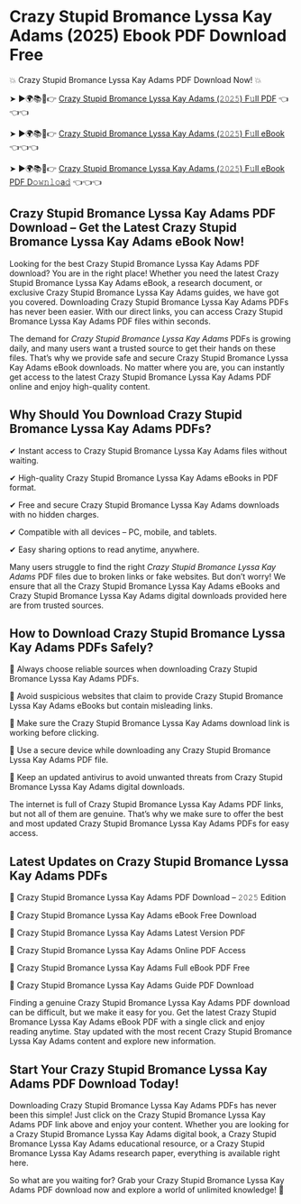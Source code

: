 # Crazy Stupid Bromance Lyssa Kay Adams (2025) Ebook PDF Download Free

💥 Crazy Stupid Bromance Lyssa Kay Adams PDF Download Now! 💥

➤ ►🌍📚📱👉 [Crazy Stupid Bromance Lyssa Kay Adams (𝟸𝟶𝟸𝟻) F𝚞ll PDF](https://getpdf.xyz/crazy-stupid-bromance-lyssa-kay-adams) 👈👈👈


➤ ►🌍📚📱👉 [Crazy Stupid Bromance Lyssa Kay Adams (𝟸𝟶𝟸𝟻) F𝚞ll eBook](https://getpdf.xyz/crazy-stupid-bromance-lyssa-kay-adams) 👈👈👈


➤ ►🌍📚📱👉 [Crazy Stupid Bromance Lyssa Kay Adams (𝟸𝟶𝟸𝟻) F𝚞ll eBook PDF D𝚘𝚠𝚗𝚕𝚘a𝚍](https://getpdf.xyz/crazy-stupid-bromance-lyssa-kay-adams) 👈👈👈


## Crazy Stupid Bromance Lyssa Kay Adams PDF Download – Get the Latest Crazy Stupid Bromance Lyssa Kay Adams eBook Now!

Looking for the best Crazy Stupid Bromance Lyssa Kay Adams PDF download? You are in the right place! Whether you need the latest Crazy Stupid Bromance Lyssa Kay Adams eBook, a research document, or exclusive Crazy Stupid Bromance Lyssa Kay Adams guides, we have got you covered. Downloading Crazy Stupid Bromance Lyssa Kay Adams PDFs has never been easier. With our direct links, you can access Crazy Stupid Bromance Lyssa Kay Adams PDF files within seconds.

The demand for *Crazy Stupid Bromance Lyssa Kay Adams* PDFs is growing daily, and many users want a trusted source to get their hands on these files. That’s why we provide safe and secure Crazy Stupid Bromance Lyssa Kay Adams eBook downloads. No matter where you are, you can instantly get access to the latest Crazy Stupid Bromance Lyssa Kay Adams PDF online and enjoy high-quality content.

## Why Should You Download Crazy Stupid Bromance Lyssa Kay Adams PDFs?

✔ Instant access to Crazy Stupid Bromance Lyssa Kay Adams files without waiting.

✔ High-quality Crazy Stupid Bromance Lyssa Kay Adams eBooks in PDF format.

✔ Free and secure Crazy Stupid Bromance Lyssa Kay Adams downloads with no hidden charges.

✔ Compatible with all devices – PC, mobile, and tablets.

✔ Easy sharing options to read anytime, anywhere.

Many users struggle to find the right *Crazy Stupid Bromance Lyssa Kay Adams* PDF files due to broken links or fake websites. But don’t worry! We ensure that all the Crazy Stupid Bromance Lyssa Kay Adams eBooks and Crazy Stupid Bromance Lyssa Kay Adams digital downloads provided here are from trusted sources.

## How to Download Crazy Stupid Bromance Lyssa Kay Adams PDFs Safely?

📌 Always choose reliable sources when downloading Crazy Stupid Bromance Lyssa Kay Adams PDFs.

📌 Avoid suspicious websites that claim to provide Crazy Stupid Bromance Lyssa Kay Adams eBooks but contain misleading links.

📌 Make sure the Crazy Stupid Bromance Lyssa Kay Adams download link is working before clicking.

📌 Use a secure device while downloading any Crazy Stupid Bromance Lyssa Kay Adams PDF file.

📌 Keep an updated antivirus to avoid unwanted threats from Crazy Stupid Bromance Lyssa Kay Adams digital downloads.

The internet is full of Crazy Stupid Bromance Lyssa Kay Adams PDF links, but not all of them are genuine. That’s why we make sure to offer the best and most updated Crazy Stupid Bromance Lyssa Kay Adams PDFs for easy access.

## Latest Updates on Crazy Stupid Bromance Lyssa Kay Adams PDFs

🔹 Crazy Stupid Bromance Lyssa Kay Adams PDF Download – 𝟸𝟶𝟸𝟻 Edition

🔹 Crazy Stupid Bromance Lyssa Kay Adams eBook Free Download

🔹 Crazy Stupid Bromance Lyssa Kay Adams Latest Version PDF

🔹 Crazy Stupid Bromance Lyssa Kay Adams Online PDF Access

🔹 Crazy Stupid Bromance Lyssa Kay Adams Full eBook PDF Free

🔹 Crazy Stupid Bromance Lyssa Kay Adams Guide PDF Download

Finding a genuine Crazy Stupid Bromance Lyssa Kay Adams PDF download can be difficult, but we make it easy for you. Get the latest Crazy Stupid Bromance Lyssa Kay Adams eBook PDF with a single click and enjoy reading anytime. Stay updated with the most recent Crazy Stupid Bromance Lyssa Kay Adams content and explore new information.

## Start Your Crazy Stupid Bromance Lyssa Kay Adams PDF Download Today!

Downloading Crazy Stupid Bromance Lyssa Kay Adams PDFs has never been this simple! Just click on the Crazy Stupid Bromance Lyssa Kay Adams PDF link above and enjoy your content. Whether you are looking for a Crazy Stupid Bromance Lyssa Kay Adams digital book, a Crazy Stupid Bromance Lyssa Kay Adams educational resource, or a Crazy Stupid Bromance Lyssa Kay Adams research paper, everything is available right here.

So what are you waiting for? Grab your Crazy Stupid Bromance Lyssa Kay Adams PDF download now and explore a world of unlimited knowledge! 🚀